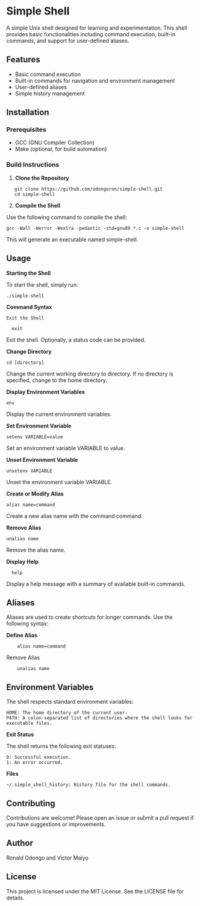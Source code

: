 # Simple Shell

A simple Unix shell designed for learning and experimentation. This shell provides basic functionalities including command execution, built-in commands, and support for user-defined aliases.

## Features

- Basic command execution
- Built-in commands for navigation and environment management
- User-defined aliases
- Simple history management

## Installation

### Prerequisites

- GCC (GNU Compiler Collection)
- Make (optional, for build automation)

### Build Instructions

1. **Clone the Repository**

```
   git clone https://github.com/odongoron/simple-shell.git
   cd simple-shell
 ```

2. **Compile the Shell**

Use the following command to compile the shell:

```
gcc -Wall -Werror -Wextra -pedantic -std=gnu89 *.c -o simple-shell
```
This will generate an executable named simple-shell.


## Usage
**Starting the Shell**

To start the shell, simply run:

```
./simple-shell
```

**Command Syntax**

    Exit the Shell

  ```
    exit

  ```

Exit the shell. Optionally, a status code can be provided.

**Change Directory**

```
cd [directory]

```

Change the current working directory to directory. If no directory is specified, change to the home directory.

**Display Environment Variables**

```
env
```
Display the current environment variables.

**Set Environment Variable**

```
setenv VARIABLE=value
```
Set an environment variable VARIABLE to value.

**Unset Environment Variable**

```
unsetenv VARIABLE
```
Unset the environment variable VARIABLE.

**Create or Modify Alias**

```
alias name=command
```
Create a new alias name with the command command.

**Remove Alias**

```
unalias name
```
Remove the alias name.

**Display Help**

  ```
    help
  ```
Display a help message with a summary of available built-in commands.

## Aliases

Aliases are used to create shortcuts for longer commands. Use the following syntax:

  **Define Alias**

```
    alias name=command
```
Remove Alias

```
    unalias name
```

## Environment Variables

The shell respects standard environment variables:

    HOME: The home directory of the current user.
    PATH: A colon-separated list of directories where the shell looks for executable files.

**Exit Status**

The shell returns the following exit statuses:

    0: Successful execution.
    1: An error occurred.

**Files**

    ~/.simple_shell_history: History file for the shell commands.

## Contributing

Contributions are welcome! Please open an issue or submit a pull request if you have suggestions or improvements.

## Author

Ronald Odongo and Victor Maiyo

## License

This project is licensed under the MIT License. See the LICENSE file for details.
